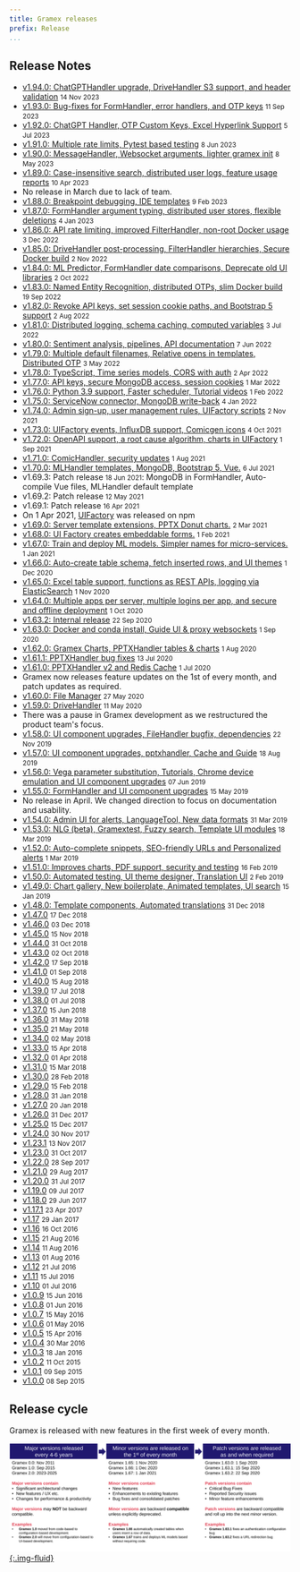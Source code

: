 ```yaml
---
title: Gramex releases
prefix: Release
...
```


## Release Notes

- [v1.94.0: ChatGPTHandler upgrade, DriveHandler S3 support, and header validation](1.94/) <small>14 Nov 2023</small>
- [v1.93.0: Bug-fixes for FormHandler, error handlers, and OTP keys](1.93/) <small>11 Sep 2023</small>
- [v1.92.0: ChatGPT Handler, OTP Custom Keys, Excel Hyperlink Support](1.92/) <small>5 Jul 2023</small>
- [v1.91.0: Multiple rate limits, Pytest based testing](1.91/) <small>8 Jun 2023</small>
- [v1.90.0: MessageHandler, Websocket arguments, lighter gramex init](1.90/) <small>8 May 2023</small>
- [v1.89.0: Case-insensitive search, distributed user logs, feature usage reports](1.89/) <small>10 Apr 2023</small>
- No release in March due to lack of team.
- [v1.88.0: Breakpoint debugging, IDE templates](1.88/) <small>9 Feb 2023</small>
- [v1.87.0: FormHandler argument typing, distributed user stores, flexible deletions](1.87/) <small>4 Jan 2023</small>
- [v1.86.0: API rate limiting, improved FilterHandler, non-root Docker usage](1.86/) <small>3 Dec 2022</small>
- [v1.85.0: DriveHandler post-processing, FilterHandler hierarchies, Secure Docker build](1.85/) <small>2 Nov 2022</small>
- [v1.84.0: ML Predictor, FormHandler date comparisons, Deprecate old UI libraries](1.84/) <small>2 Oct 2022</small>
- [v1.83.0: Named Entity Recognition, distributed OTPs, slim Docker build](1.83/) <small>19 Sep 2022</small>
- [v1.82.0: Revoke API keys, set session cookie paths, and Bootstrap 5 support](1.82/) <small>2 Aug 2022</small>
- [v1.81.0: Distributed logging, schema caching, computed variables](1.81/) <small>3 Jul 2022</small>
- [v1.80.0: Sentiment analysis, pipelines, API documentation](1.80/) <small>7 Jun 2022</small>
- [v1.79.0: Multiple default filenames, Relative opens in templates, Distributed OTP](1.79/) <small>3 May 2022</small>
- [v1.78.0: TypeScript, Time series models, CORS with auth](1.78/) <small>2 Apr 2022</small>
- [v1.77.0: API keys, secure MongoDB access, session cookies](1.77/) <small>1 Mar 2022</small>
- [v1.76.0: Python 3.9 support, Faster scheduler, Tutorial videos](1.76/) <small>1 Feb 2022</small>
- [v1.75.0: ServiceNow connector, MongoDB write-back](1.75/) <small>4 Jan 2022</small>
- [v1.74.0: Admin sign-up, user management rules, UIFactory scripts](1.74/) <small>2 Nov 2021</small>
- [v1.73.0: UIFactory events, InfluxDB support, Comicgen icons](1.73/) <small>4 Oct 2021</small>
- [v1.72.0: OpenAPI support, a root cause algorithm, charts in UIFactory](1.72/) <small>1 Sep 2021</small>
- [v1.71.0: ComicHandler, security updates](1.71/) <small>1 Aug 2021</small>
- [v1.70.0: MLHandler templates, MongoDB, Bootstrap 5, Vue.](1.70/) <small>6 Jul 2021</small>
- v1.69.3: Patch release <small>18 Jun 2021</small>: MongoDB in FormHandler, Auto-compile Vue files, MLHandler default template
- v1.69.2: Patch release <small>12 May 2021</small>
- v1.69.1: Patch release <small>16 Apr 2021</small>
- On 1 Apr 2021, [UIFactory](https://www.npmjs.com/package/uifactory) was released on npm
- [v1.69.0: Server template extensions, PPTX Donut charts.](1.69/) <small>2 Mar 2021</small>
- [v1.68.0: UI Factory creates embeddable forms.](1.68/) <small>1 Feb 2021</small>
- [v1.67.0: Train and deploy ML models. Simpler names for micro-services.](1.67/) <small>1 Jan 2021</small>
- [v1.66.0: Auto-create table schema, fetch inserted rows, and UI themes](1.66/) <small>1 Dec 2020</small>
- [v1.65.0: Excel table support, functions as REST APIs, logging via ElasticSearch](1.65/) <small>1 Nov 2020</small>
- [v1.64.0: Multiple apps per server, multiple logins per app, and secure and offline deployment](1.64/) <small>1 Oct 2020</small>
- [v1.63.2: Internal release](1.63.2/) <small>22 Sep 2020</small>
- [v1.63.0: Docker and conda install, Guide UI & proxy websockets](1.63/) <small>1 Sep 2020</small>
- [v1.62.0: Gramex Charts, PPTXHandler tables & charts](1.62/) <small>1 Aug 2020</small>
- [v1.61.1: PPTXHandler bug fixes](1.61.1/) <small>13 Jul 2020</small>
- [v1.61.0: PPTXHandler v2 and Redis Cache](1.61/) <small>1 Jul 2020</small>
- Gramex now releases feature updates on the 1st of every month, and patch updates as required.
- [v1.60.0: File Manager](1.60/) <small>27 May 2020</small>
- [v1.59.0: DriveHandler](1.59/) <small>11 May 2020</small>
- There was a pause in Gramex development as we restructured the product team's focus.
- [v1.58.0: UI component upgrades, FileHandler bugfix, dependencies](1.58/) <small>22 Nov 2019</small>
- [v1.57.0: UI component upgrades, pptxhandler, Cache and Guide](1.57/) <small>18 Aug 2019</small>
- [v1.56.0: Vega parameter substitution, Tutorials, Chrome device emulation and UI component upgrades](1.56/) <small>07 Jun 2019</small>
- [v1.55.0: FormHandler and UI component upgrades](1.55/) <small>15 May 2019</small>
- No release in April. We changed direction to focus on documentation and usability.
- [v1.54.0: Admin UI for alerts, LanguageTool, New data formats](1.54/) <small>31 Mar 2019</small>
- [v1.53.0: NLG (beta), Gramextest, Fuzzy search, Template UI modules](1.53/) <small>18 Mar 2019</small>
- [v1.52.0: Auto-complete snippets, SEO-friendly URLs and Personalized alerts](1.52/) <small>1 Mar 2019</small>
- [v1.51.0: Improves charts, PDF support, security and testing](1.51/) <small>16 Feb 2019</small>
- [v1.50.0: Automated testing, UI theme designer, Translation UI](1.50/) <small>2 Feb 2019</small>
- [v1.49.0: Chart gallery, New boilerplate, Animated templates, UI search](1.49/) <small>15 Jan 2019</small>
- [v1.48.0: Template components, Automated translations](1.48/) <small>31 Dec 2018</small>
- [v1.47.0](1.47/) <small>17 Dec 2018</small>
- [v1.46.0](1.46/) <small>03 Dec 2018</small>
- [v1.45.0](1.45/) <small>15 Nov 2018</small>
- [v1.44.0](1.44/) <small>31 Oct 2018</small>
- [v1.43.0](1.43/) <small>02 Oct 2018</small>
- [v1.42.0](1.42/) <small>17 Sep 2018</small>
- [v1.41.0](1.41/) <small>01 Sep 2018</small>
- [v1.40.0](1.40/) <small>15 Aug 2018</small>
- [v1.39.0](1.39/) <small>17 Jul 2018</small>
- [v1.38.0](1.38/) <small>01 Jul 2018</small>
- [v1.37.0](1.37/) <small>15 Jun 2018</small>
- [v1.36.0](1.36/) <small>31 May 2018</small>
- [v1.35.0](1.35/) <small>21 May 2018</small>
- [v1.34.0](1.34/) <small>02 May 2018</small>
- [v1.33.0](1.33/) <small>15 Apr 2018</small>
- [v1.32.0](1.32/) <small>01 Apr 2018</small>
- [v1.31.0](1.31/) <small>15 Mar 2018</small>
- [v1.30.0](1.30/) <small>28 Feb 2018</small>
- [v1.29.0](old#v1290-2018-02-15) <small>15 Feb 2018</small>
- [v1.28.0](old#v1280-2018-01-31) <small>31 Jan 2018</small>
- [v1.27.0](old#v1270-2018-01-20) <small>20 Jan 2018</small>
- [v1.26.0](old#v1260-2017-12-31) <small>31 Dec 2017</small>
- [v1.25.0](old#v1250-2017-12-15) <small>15 Dec 2017</small>
- [v1.24.0](old#v1240-2017-11-30) <small>30 Nov 2017</small>
- [v1.23.1](old#v1231-2017-11-13) <small>13 Nov 2017</small>
- [v1.23.0](old#v1230-2017-10-31) <small>31 Oct 2017</small>
- [v1.22.0](old#v1220-2017-09-28) <small>28 Sep 2017</small>
- [v1.21.0](old#v1210-2017-08-29) <small>29 Aug 2017</small>
- [v1.20.0](old#v1200-2017-07-31) <small>31 Jul 2017</small>
- [v1.19.0](old#v1190-2017-07-09) <small>09 Jul 2017</small>
- [v1.18.0](old#v1180-2017-06-29) <small>29 Jun 2017</small>
- [v1.17.1](old#v1171-2017-04-23) <small>23 Apr 2017</small>
- [v1.17](old#v117-2017-01-29) <small>29 Jan 2017</small>
- [v1.16](old#v116-2016-10-16) <small>16 Oct 2016</small>
- [v1.15](old#v115-2016-08-21) <small>21 Aug 2016</small>
- [v1.14](old#v114-2016-08-11) <small>11 Aug 2016</small>
- [v1.13](old#v113-2016-08-01) <small>01 Aug 2016</small>
- [v1.12](old#v112-2016-07-21) <small>21 Jul 2016</small>
- [v1.11](old#v111-2016-07-15) <small>15 Jul 2016</small>
- [v1.10](old#v110-2016-07-01) <small>01 Jul 2016</small>
- [v1.0.9](old#v109-2016-06-15) <small>15 Jun 2016</small>
- [v1.0.8](old#v108-2016-06-01) <small>01 Jun 2016</small>
- [v1.0.7](old#v107-2016-05-15) <small>15 May 2016</small>
- [v1.0.6](old#v106-2016-05-01) <small>01 May 2016</small>
- [v1.0.5](old#v105-2016-04-15) <small>15 Apr 2016</small>
- [v1.0.4](old#v104-2016-03-30) <small>30 Mar 2016</small>
- [v1.0.3](old#v103-2016-01-18) <small>18 Jan 2016</small>
- [v1.0.2](old#v102-2015-10-11) <small>11 Oct 2015</small>
- [v1.0.1](old#v101-2015-09-09) <small>09 Sep 2015</small>
- [v1.0.0](old#v100-2015-09-08) <small>08 Sep 2015</small>

## Release cycle

Gramex is released with new features in the first week of every month.

[![Gramex release process](gramex-release-process.svg){:.img-fluid}](gramex-release-process.pptx)
